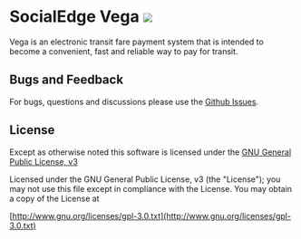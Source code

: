 # SocialEdge Vega <img src="https://api.travis-ci.org/socialedge/vega.svg?branch=develop">
Vega is an electronic transit fare payment system that is intended to become a convenient, fast and reliable way to pay for transit.

## Bugs and Feedback
For bugs, questions and discussions please use the [Github Issues](https://github.com/socialedge/vega/issues).

## License
Except as otherwise noted this software is licensed under the [GNU General Public License, v3](http://www.gnu.org/licenses/gpl-3.0.txt)

Licensed under the GNU General Public License, v3 (the "License"); you may not use this file except in compliance with the License. You may obtain a copy of the License at

[http://www.gnu.org/licenses/gpl-3.0.txt](http://www.gnu.org/licenses/gpl-3.0.txt)
